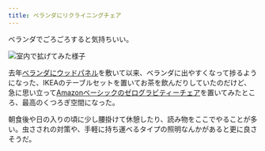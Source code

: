 ```yaml
---
title: ベランダにリクライニングチェア
---
```

ベランダでごろごろすると気持ちいい。

![](https://lh5.googleusercontent.com/mxk40dsKuElbUY9qeyM_Rqfa5ekW40rPFRXgpECQQn0m9CNAVUBUPJ8HCNKWijRAVU7_tv0y0mIqpbiTJc-0cEeFR8Q0rKspnOzGtilEQxe94aCm9sYLqiGQMtxBCd1RjOXBhIkMbrFxTZoyA10usVcER4ROIa6ak8KSny0mh-O8R5rWfvPUqQMX "室内で拡げてみた様子")

去年[ベランダにウッドパネル](https://r7kamura.com/articles/2021-09-30-wood-panel)を敷いて以来、ベランダに出やすくなって捗るようになった、IKEAのテーブルセットを置いてお茶を飲んだりしていたのだけど、急に思い立って[Amazonベーシックのゼログラビティーチェア](https://www.amazon.co.jp/dp/B0716DKHS1)を置いてみたところ、最高のくつろぎ空間になった。

朝食後や日の入りの頃に少し腰掛けて休憩したり、読み物をここでやることが多い。虫さされの対策や、手軽に持ち運べるタイプの照明なんかがあると更に良さそうだ。
